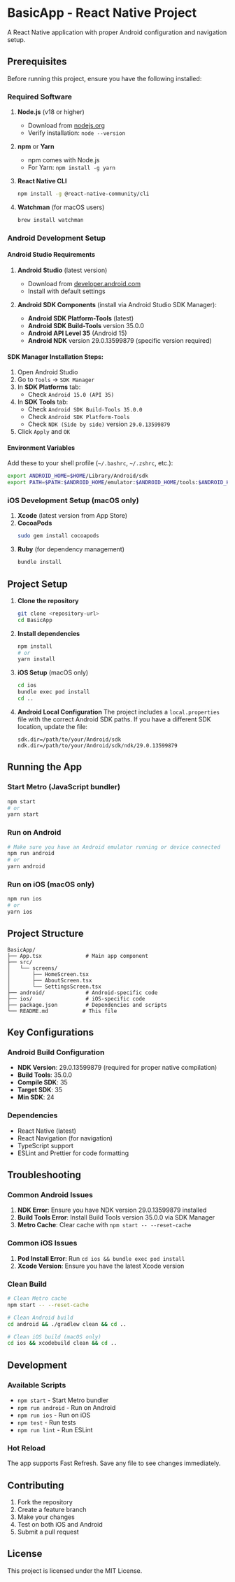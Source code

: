 # BasicApp - React Native Project

A React Native application with proper Android configuration and navigation setup.

## Prerequisites

Before running this project, ensure you have the following installed:

### Required Software

1. **Node.js** (v18 or higher)
   - Download from [nodejs.org](https://nodejs.org/)
   - Verify installation: `node --version`

2. **npm** or **Yarn**
   - npm comes with Node.js
   - For Yarn: `npm install -g yarn`

3. **React Native CLI**
   ```bash
   npm install -g @react-native-community/cli
   ```

4. **Watchman** (for macOS users)
   ```bash
   brew install watchman
   ```

### Android Development Setup

#### Android Studio Requirements
1. **Android Studio** (latest version)
   - Download from [developer.android.com](https://developer.android.com/studio)
   - Install with default settings

2. **Android SDK Components** (install via Android Studio SDK Manager):
   - **Android SDK Platform-Tools** (latest)
   - **Android SDK Build-Tools** version 35.0.0
   - **Android API Level 35** (Android 15)
   - **Android NDK** version 29.0.13599879 (specific version required)

#### SDK Manager Installation Steps:
1. Open Android Studio
2. Go to `Tools` → `SDK Manager`
3. In **SDK Platforms** tab:
   - Check `Android 15.0 (API 35)`
4. In **SDK Tools** tab:
   - Check `Android SDK Build-Tools 35.0.0`
   - Check `Android SDK Platform-Tools`
   - Check `NDK (Side by side)` version `29.0.13599879`
5. Click `Apply` and `OK`

#### Environment Variables
Add these to your shell profile (`~/.bashrc`, `~/.zshrc`, etc.):

```bash
export ANDROID_HOME=$HOME/Library/Android/sdk
export PATH=$PATH:$ANDROID_HOME/emulator:$ANDROID_HOME/tools:$ANDROID_HOME/tools/bin:$ANDROID_HOME/platform-tools
```

### iOS Development Setup (macOS only)

1. **Xcode** (latest version from App Store)
2. **CocoaPods**
   ```bash
   sudo gem install cocoapods
   ```
3. **Ruby** (for dependency management)
   ```bash
   bundle install
   ```

## Project Setup

1. **Clone the repository**
   ```bash
   git clone <repository-url>
   cd BasicApp
   ```

2. **Install dependencies**
   ```bash
   npm install
   # or
   yarn install
   ```

3. **iOS Setup** (macOS only)
   ```bash
   cd ios
   bundle exec pod install
   cd ..
   ```

4. **Android Local Configuration**
   The project includes a `local.properties` file with the correct Android SDK paths. If you have a different SDK location, update the file:
   ```
   sdk.dir=/path/to/your/Android/sdk
   ndk.dir=/path/to/your/Android/sdk/ndk/29.0.13599879
   ```

## Running the App

### Start Metro (JavaScript bundler)
```bash
npm start
# or
yarn start
```

### Run on Android
```bash
# Make sure you have an Android emulator running or device connected
npm run android
# or
yarn android
```

### Run on iOS (macOS only)
```bash
npm run ios
# or
yarn ios
```

## Project Structure

```
BasicApp/
├── App.tsx              # Main app component
├── src/
│   └── screens/
│       ├── HomeScreen.tsx
│       ├── AboutScreen.tsx
│       └── SettingsScreen.tsx
├── android/             # Android-specific code
├── ios/                 # iOS-specific code
├── package.json         # Dependencies and scripts
└── README.md           # This file
```

## Key Configurations

### Android Build Configuration
- **NDK Version**: 29.0.13599879 (required for proper native compilation)
- **Build Tools**: 35.0.0
- **Compile SDK**: 35
- **Target SDK**: 35
- **Min SDK**: 24

### Dependencies
- React Native (latest)
- React Navigation (for navigation)
- TypeScript support
- ESLint and Prettier for code formatting

## Troubleshooting

### Common Android Issues

1. **NDK Error**: Ensure you have NDK version 29.0.13599879 installed
2. **Build Tools Error**: Install Build Tools version 35.0.0 via SDK Manager
3. **Metro Cache**: Clear cache with `npm start -- --reset-cache`

### Common iOS Issues

1. **Pod Install Error**: Run `cd ios && bundle exec pod install`
2. **Xcode Version**: Ensure you have the latest Xcode version

### Clean Build
```bash
# Clean Metro cache
npm start -- --reset-cache

# Clean Android build
cd android && ./gradlew clean && cd ..

# Clean iOS build (macOS only)
cd ios && xcodebuild clean && cd ..
```

## Development

### Available Scripts
- `npm start` - Start Metro bundler
- `npm run android` - Run on Android
- `npm run ios` - Run on iOS
- `npm test` - Run tests
- `npm run lint` - Run ESLint

### Hot Reload
The app supports Fast Refresh. Save any file to see changes immediately.

## Contributing

1. Fork the repository
2. Create a feature branch
3. Make your changes
4. Test on both iOS and Android
5. Submit a pull request

## License

This project is licensed under the MIT License.